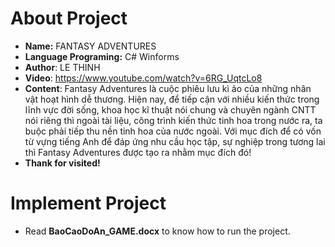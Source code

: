 ﻿# About Project

- **Name:** FANTASY ADVENTURES
- **Language Programing:** C# Winforms
- **Author**: LE THINH
- **Video**: https://www.youtube.com/watch?v=6RG_UqtcLo8
- **Content**: Fantasy Adventures là cuộc phiêu lưu kì ảo của những nhân vật hoạt hình dễ thương. Hiện nay, để tiếp cận với nhiều kiến thức trong lĩnh vực đời sống, khoa học kĩ thuật nói chung và chuyên ngành CNTT nói riêng thì ngoài tài liệu, công trình kiến thức tinh hoa trong nước ra, ta buộc phải tiếp thu nền tinh hoa của nước ngoài. Với mục đích để có vốn từ vựng tiếng Anh để đáp ứng nhu cầu học tập, sự nghiệp trong tương lai thì Fantasy Adventures được tạo ra nhằm mục đích đó!
- **Thank for visited!**

# Implement Project
- Read **BaoCaoDoAn_GAME.docx** to know how to run the project.
